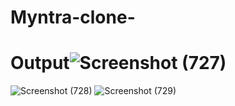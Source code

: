 # Myntra-clone-
# Output![Screenshot (727)](https://github.com/user-attachments/assets/884e3b59-e346-4d01-94f4-0eeac6666aa5)
![Screenshot (728)](https://github.com/user-attachments/assets/e9d84678-4811-4948-b874-d0372427edda)
![Screenshot (729)](https://github.com/user-attachments/assets/982aeac5-5c6a-4d22-ae6d-f90549626245)

